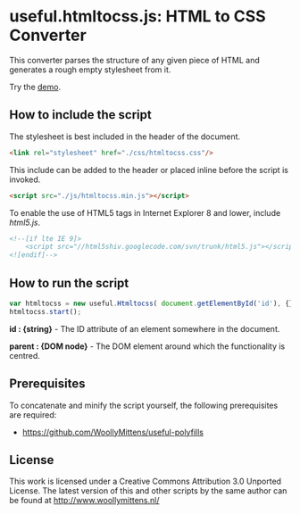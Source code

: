 # useful.htmltocss.js: HTML to CSS Converter

This converter parses the structure of any given piece of HTML and generates a rough empty stylesheet from it.

Try the <a href="http://www.woollymittens.nl/useful/default.php?url=htmltocss">demo</a>.

## How to include the script

The stylesheet is best included in the header of the document.

```html
<link rel="stylesheet" href="./css/htmltocss.css"/>
```

This include can be added to the header or placed inline before the script is invoked.

```html
<script src="./js/htmltocss.min.js"></script>
```

To enable the use of HTML5 tags in Internet Explorer 8 and lower, include *html5.js*.

```html
<!--[if lte IE 9]>
	<script src="//html5shiv.googlecode.com/svn/trunk/html5.js"></script>
<![endif]-->
```

## How to run the script

```javascript
var htmltocss = new useful.Htmltocss( document.getElementById('id'), {});
htmltocss.start();
```

**id : {string}** - The ID attribute of an element somewhere in the document.

**parent : {DOM node}** - The DOM element around which the functionality is centred.

## Prerequisites

To concatenate and minify the script yourself, the following prerequisites are required:
+ https://github.com/WoollyMittens/useful-polyfills

## License
This work is licensed under a Creative Commons Attribution 3.0 Unported License. The latest version of this and other scripts by the same author can be found at http://www.woollymittens.nl/
